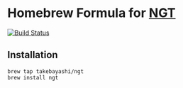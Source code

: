 # Homebrew Formula for [NGT](https://github.com/yahoojapan/NGT)

[![Build Status](https://travis-ci.org/takebayashi/homebrew-ngt.svg?branch=master)](https://travis-ci.org/takebayashi/homebrew-ngt)

## Installation

```
brew tap takebayashi/ngt
brew install ngt
```

